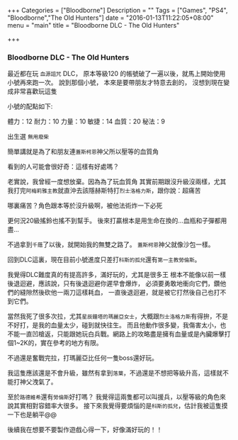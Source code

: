 +++
Categories = ["Bloodborne"]
Description = ""
Tags = ["Games", "PS4", "Bloodborne","The Old Hunters"]
date = "2016-01-13T11:22:05+08:00"
menu = "main"
title = "Bloodborne DLC - The Old Hunters"

+++

### Bloodborne DLC - The Old Hunters

最近都在玩 `血源詛咒` DLC，
原本等級120 的帳號破了一遍以後，就馬上開始使用小號再來跑一次。
說到那個小號， 本來是要帶朋友才特意去創的，
沒想到現在變成非常喜歡玩這隻

小號的配點如下:

體力：12
耐力：10
力量：10
敏捷：14
血質：20
秘法：9

出生選 `無用廢柴`

簡單講就是為了和朋友連`蓋斯柯恩`神父所以壓等的血質角

看到的人可能會很好奇：這樣有好處嗎？

老實說，我曾經一度想放棄。因為為了玩血質角
其實前期跟沒升級沒兩樣，尤其我打完`阿梅莉雅主教`就直沖去該隱赫斯特打`烈士洛格力斯`，跟你說：超痛苦

哪裏痛苦？角色跟本等於沒升級啊，被他法術炸一下必死

更何況20級搖鈴也搖不到幫手。
後來打贏根本是用生命在換的...血瓶和子彈都用盡...

不過拿到`千蔭`了以後，就開始我的無雙之路了。
`蓋斯柯恩`神父就像沙包一樣。

回到DLC這裏，現在目前小號進度只差打`科斯的孤兒`還有`第一主教勞倫斯`。

我覺得DLC難度真的有提高許多，滿好玩的，尤其是很多王
根本不能像以前一樣後退迴避，應該說，只有後退迴避你遲早會爆炸，
必須要勇敢地衝向它們，鑽他們的縫隙然後砍他一兩刀這樣耗血，
一直後退迴避，就是被它打然後自己也打不到它們。

當然我死了很多次拉，尤其`星辰鐘塔的瑪麗亞女士`，大概跟`烈士洛格力斯`有得拚，不是不好打，是我的血量太少，碰到就快往生。
而且他動作很多變，我傷害太小，也不能一直凹槍返，只能跟她玩白兵戰。網路上的攻略盡是擁有血量或是內臟爆擊打個1~2K的，實在參考的地方有限。

不過還是奮戰完拉，打瑪麗亞比任何一隻boss還好玩。

我這隻應該還是不會升級，雖然有拿到`落葉`，不過還是不想把等級升高，這樣就不能打神父洩氣了。

至於`路德維希`還有`勞倫斯`好打嗎？
我覺得這兩隻都可以叫援兵，以壓等級的角色來說其實相對容錯率大很多。
接下來我覺得要煩惱的是`科斯的孤兒`，估計我被這隻摸一下也是躺平@@

後續我在想要不要製作遊戲心得一下，好像滿好玩的！！




